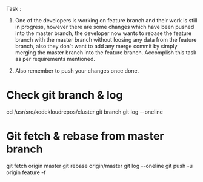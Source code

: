 Task :
1. One of the developers is working on feature branch and their work is still in progress, however there are some changes which have been pushed into the master branch, the developer now wants to rebase the feature branch with the master branch without loosing any data from the feature branch, also they don't want to add any merge commit by simply merging the master branch into the feature branch. Accomplish this task as per requirements mentioned.

3. Also remember to push your changes once done.

# Check git branch & log
cd /usr/src/kodekloudrepos/cluster
git branch
git log --oneline

# Git fetch & rebase from master branch
git fetch origin master
git rebase origin/master
git log --oneline
git push -u origin feature -f

